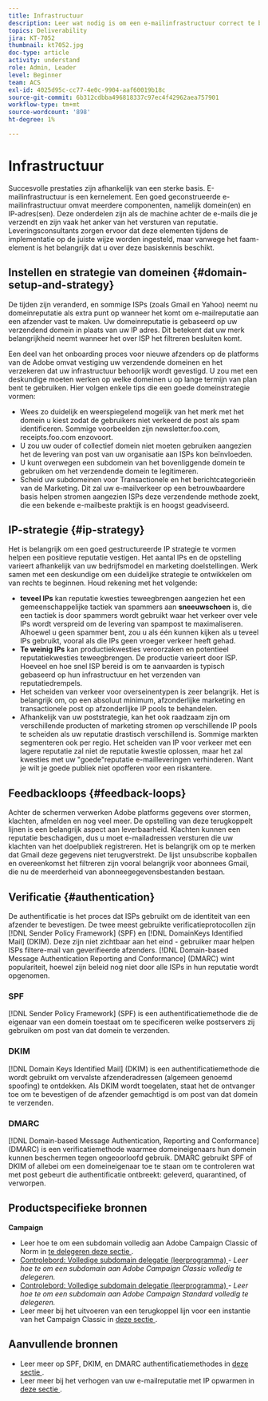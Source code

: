 ```yaml
---
title: Infrastructuur
description: Leer wat nodig is om een e-mailinfrastructuur correct te bouwen.
topics: Deliverability
jira: KT-7052
thumbnail: kt7052.jpg
doc-type: article
activity: understand
role: Admin, Leader
level: Beginner
team: ACS
exl-id: 4025d95c-cc77-4e0c-9904-aaf60019b18c
source-git-commit: 6b312cdbba496818337c97ec4f42962aea757901
workflow-type: tm+mt
source-wordcount: '898'
ht-degree: 1%

---
```


# Infrastructuur

Succesvolle prestaties zijn afhankelijk van een sterke basis. E-mailinfrastructuur is een kernelement. Een goed geconstrueerde e-mailinfrastructuur omvat meerdere componenten, namelijk domein(en) en IP-adres(sen). Deze onderdelen zijn als de machine achter de e-mails die je verzendt en zijn vaak het anker van het versturen van reputatie. Leveringsconsultants zorgen ervoor dat deze elementen tijdens de implementatie op de juiste wijze worden ingesteld, maar vanwege het faam-element is het belangrijk dat u over deze basiskennis beschikt.

## Instellen en strategie van domeinen {#domain-setup-and-strategy}

De tijden zijn veranderd, en sommige ISPs (zoals Gmail en Yahoo) neemt nu domeinreputatie als extra punt op wanneer het komt om e-mailreputatie aan een afzender vast te maken. Uw domeinreputatie is gebaseerd op uw verzendend domein in plaats van uw IP adres. Dit betekent dat uw merk belangrijkheid neemt wanneer het over ISP het filtreren besluiten komt.

Een deel van het onboarding proces voor nieuwe afzenders op de platforms van de Adobe omvat vestiging uw verzendende domeinen en het verzekeren dat uw infrastructuur behoorlijk wordt gevestigd. U zou met een deskundige moeten werken op welke domeinen u op lange termijn van plan bent te gebruiken. Hier volgen enkele tips die een goede domeinstrategie vormen:

* Wees zo duidelijk en weerspiegelend mogelijk van het merk met het domein u kiest zodat de gebruikers niet verkeerd de post als spam identificeren. Sommige voorbeelden zijn newsletter.foo.com, receipts.foo.com enzovoort.
* U zou uw ouder of collectief domein niet moeten gebruiken aangezien het de levering van post van uw organisatie aan ISPs kon beïnvloeden.
* U kunt overwegen een subdomein van het bovenliggende domein te gebruiken om het verzendende domein te legitimeren.
* Scheid uw subdomeinen voor Transactionele en het berichtcategorieën van de Marketing. Dit zal uw e-mailverkeer op een betrouwbaardere basis helpen stromen aangezien ISPs deze verzendende methode zoekt, die een bekende e-mailbeste praktijk is en hoogst geadviseerd.

## IP-strategie {#ip-strategy}

Het is belangrijk om een goed gestructureerde IP strategie te vormen helpen een positieve reputatie vestigen. Het aantal IPs en de opstelling varieert afhankelijk van uw bedrijfsmodel en marketing doelstellingen. Werk samen met een deskundige om een duidelijke strategie te ontwikkelen om van rechts te beginnen. Houd rekening met het volgende:

* **teveel IPs** kan reputatie kwesties teweegbrengen aangezien het een gemeenschappelijke tactiek van spammers aan **sneeuwschoen** is, die een tactiek is door spammers wordt gebruikt waar het verkeer over vele IPs wordt verspreid om de levering van spampost te maximaliseren. Alhoewel u geen spammer bent, zou u als één kunnen kijken als u teveel IPs gebruikt, vooral als die IPs geen vroeger verkeer heeft gehad.
* **Te weinig IPs** kan productiekwesties veroorzaken en potentieel reputatiekwesties teweegbrengen. De productie varieert door ISP. Hoeveel en hoe snel ISP bereid is om te aanvaarden is typisch gebaseerd op hun infrastructuur en het verzenden van reputatiedrempels.
* Het scheiden van verkeer voor overseinentypen is zeer belangrijk. Het is belangrijk om, op een absoluut minimum, afzonderlijke marketing en transactionele post op afzonderlijke IP pools te behandelen.
* Afhankelijk van uw poststrategie, kan het ook raadzaam zijn om verschillende producten of marketing stromen op verschillende IP pools te scheiden als uw reputatie drastisch verschillend is. Sommige markten segmenteren ook per regio. Het scheiden van IP voor verkeer met een lagere reputatie zal niet de reputatie kwestie oplossen, maar het zal kwesties met uw &quot;goede&quot;reputatie e-mailleveringen verhinderen. Want je wilt je goede publiek niet opofferen voor een riskantere.

## Feedbackloops {#feedback-loops}

Achter de schermen verwerken Adobe platforms gegevens over stormen, klachten, afmelden en nog veel meer. De opstelling van deze terugkoppelt lijnen is een belangrijk aspect aan leverbaarheid. Klachten kunnen een reputatie beschadigen, dus u moet e-mailadressen versturen die uw klachten van het doelpubliek registreren. Het is belangrijk om op te merken dat Gmail deze gegevens niet terugverstrekt. De lijst unsubscribe kopballen en overeenkomst het filtreren zijn vooral belangrijk voor abonnees Gmail, die nu de meerderheid van abonneegegevensbestanden bestaan.

## Verificatie {#authentication}

De authentificatie is het proces dat ISPs gebruikt om de identiteit van een afzender te bevestigen. De twee meest gebruikte verificatieprotocollen zijn [!DNL Sender Policy Framework] (SPF) en [!DNL DomainKeys Identified Mail] (DKIM). Deze zijn niet zichtbaar aan het eind - gebruiker maar helpen ISPs filtere-mail van geverifieerde afzenders. [!DNL Domain-based Message Authentication Reporting and Conformance] (DMARC) wint populariteit, hoewel zijn beleid nog niet door alle ISPs in hun reputatie wordt opgenomen.

### SPF

[!DNL Sender Policy Framework] (SPF) is een authentificatiemethode die de eigenaar van een domein toestaat om te specificeren welke postservers zij gebruiken om post van dat domein te verzenden.

### DKIM

[!DNL Domain Keys Identified Mail] (DKIM) is een authentificatiemethode die wordt gebruikt om vervalste afzenderadressen (algemeen genoemd spoofing) te ontdekken. Als DKIM wordt toegelaten, staat het de ontvanger toe om te bevestigen of de afzender gemachtigd is om post van dat domein te verzenden.

### DMARC

[!DNL Domain-based Message Authentication, Reporting and Conformance] (DMARC) is een verificatiemethode waarmee domeineigenaars hun domein kunnen beschermen tegen ongeoorloofd gebruik. DMARC gebruikt SPF of DKIM of allebei om een domeineigenaar toe te staan om te controleren wat met post gebeurt die authentificatie ontbreekt: geleverd, quarantined, of verworpen.

## Productspecifieke bronnen

**Campaign**

* Leer hoe te om een subdomain volledig aan Adobe Campaign Classic of Norm in [ te delegeren deze sectie ](/help/additional-resources/ac-domain-name-setup.md).
* [ Controlebord: Volledige subdomain delegatie (leerprogramma) ](https://experienceleague.adobe.com/docs/campaign-classic-learn/control-panel/subdomains-and-certificates/subdomain-delegation.html?lang=nl-NL) - *Leer hoe te om een subdomain aan Adobe Campaign Classic volledig te delegeren.*
* [ Controlebord: Volledige subdomain delegatie (leerprogramma) ](https://experienceleague.adobe.com/docs/campaign-standard-learn/control-panel/subdomains-and-certificates/subdomain-delegation.html?lang=nl-NL) - *Leer hoe te om een subdomain aan Adobe Campaign Standard volledig te delegeren.*
* Leer meer bij het uitvoeren van een terugkoppel lijn voor een instantie van het Campaign Classic in [ deze sectie ](/help/additional-resources/acc-technical-recommendations.md#feedback-loop-acc).

## Aanvullende bronnen

* Leer meer op SPF, DKIM, en DMARC authentificatiemethodes in [ deze sectie ](/help/additional-resources/authentication.md).
* Leer meer bij het verhogen van uw e-mailreputatie met IP opwarmen in [ deze sectie ](/help/additional-resources/increase-reputation-with-ip-warming.md).
